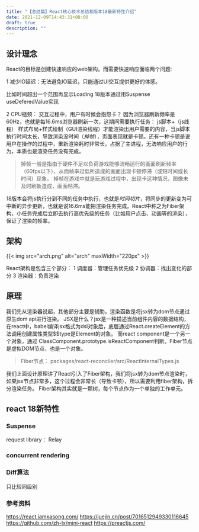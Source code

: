 ```yaml
---
title: "【总结篇】React核心技术总结和版本18最新特性介绍"
date: 2021-12-09T14:43:31+08:00
draft: true
description: ""
---
```


## 设计理念

React的目标是创建快速响应的web架构。而需要快速响应面临两个问题:

1 减少IO延迟：无法避免IO延迟，只能通过UI交互提供更好的体感。  

比如时间超出一个范围再显示Loading 18版本通过用Suspense useDeferedValue实现 

2 CPU瓶颈： 交互过程中，用户有时候会抱怨卡？ 因为浏览器刷新频率是60Hz，也就是每16.6ms浏览器刷新一次，这期间需要执行任务： js脚本+（js线程） 样式布局+样式绘制（GUI渲染线程）才能渲染出用户需要的内容，当js脚本执行时间太长，导致渲染没时间（*掉帧*），页面表现就是卡顿。还有一种卡顿是说用户在操作的过程中，重新渲染耗时非常长，占据了主进程，无法响应用户的行为，本质也是渲染任务没有完成。

> 掉帧一般是指由于硬件不足以负荷游戏能够流畅运行的画面刷新频率（60fps以下），从而帧率过低所造成的画面出现卡顿停滞（或短时间或长时间）现象。 掉帧在游戏中就是玩游戏过程中，出现卡这种情况，图像未及时刷新造成，画面粘滞。

18版本会将js执行分到不同的任务中执行，也就是*时间切片*，将同步的更新变为可中断的异步更新，也就是说16.6ms能把渲染任务完成。React中称之为Fiber架构，小任务完成后立即去执行高优先级的任务（比如用户点击、动画等的渲染），保证了渲染的帧率。

## 架构

{{< img src="arch.png" alt="arch" maxWidth="220px" >}}

React架构是包含三个部分： 
1 调度器：管理任务优先级
2 协调器：找出变化的部分
3 渲染器：负责渲染

## 原理

我们先从渲染器说起，其他部分主要是辅助，渲染函数是将jsx转为dom节点通过原生dom api进行渲染。 JSX是什么？jsx是一种描述当前组件内容的数据结构，在react中，babel编译jsx格式为dsl对象后，底层通过React.createElement的方法调用创建属性类型$$type是Element的对象。 而react component是一个另一个对象，通过 ClassComponent.prototype.isReactComponent判断。Fiber节点是虚拟DOM节点，也是一个对象。

> Fiber节点： packages/react-reconciler/src/ReactInternalTypes.js

我们上面设计原理讲了React引入了Fiber架构，我们将jsx转为dom节点渲染时，如果jsx节点非常多，这个过程会非常长（导致卡顿），所以需要利用fiber架构，拆分渲染任务。 Fiber架构其实就是一颗树，每个节点作为一个单独的工作单元。

## react 18新特性

### Suspense

request library： Relay

### concurrent rendering

<!-- 1 默认能批量更新； 
2 新API:
  useTransition and startTransition 优先级控制；
  useDeferredValue 渲染旧数据
  <Suspense> 处理loading -->

### Diff算法 

只比较同级别

### 参考资料

https://react.iamkasong.com/
https://juejin.cn/post/7016512949330116645
https://github.com/zh-lx/mini-react
https://preactjs.com/

